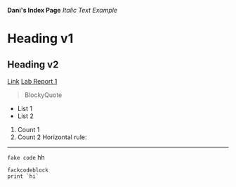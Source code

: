 **Dani's Index Page**
*Italic Text Example* 
# Heading v1
## Heading v2
[Link](google.com)
[Lab Report 1](lab-report-1-week-2.md) 
>BlockyQuote
* List 1
* List 2
1. Count 1
2. Count 2
Horizontal rule:

---
`fake code`
hh
```
fackcodeblock
print `hi`
```

